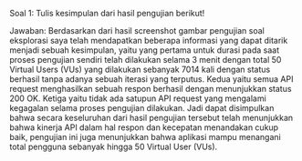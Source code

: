 Soal 1:
Tulis kesimpulan dari hasil pengujian berikut!

Jawaban:
Berdasarkan dari hasil screenshot gambar pengujian soal eksplorasi saya telah mendapatkan beberapa informasi yang dapat ditarik menjadi sebuah kesimpulan, yaitu yang pertama untuk durasi pada saat proses pengujian sendiri telah dilakukan selama 3 menit dengan total 50 Virtual Users (VUs) yang dilakukan sebanyak 7014 kali dengan status berhasil tanpa adanya sebuah iterasi yang terputus. Kedua yaitu semua API request menghasilkan sebuah respon berhasil dengan menunjukkan status 200 OK. Ketiga yaitu tidak ada satupun API request yang mengalami kegagalan selama proses pengujian dilakukan. Jadi dapat disimpulkan bahwa secara keseluruhan dari hasil pengujian tersebut telah menunjukkan bahwa kinerja API dalam hal respon dan kecepatan menandakan cukup baik, pengujian ini juga menunjukkan bahwa aplikasi mampu menangani total pengguna sebanyak hingga 50 Virtual User (VUs).